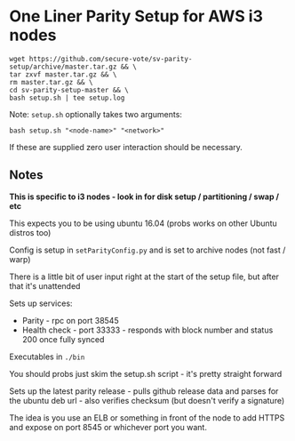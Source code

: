 # One Liner Parity Setup for AWS i3 nodes

```
wget https://github.com/secure-vote/sv-parity-setup/archive/master.tar.gz && \
tar zxvf master.tar.gz && \
rm master.tar.gz && \
cd sv-parity-setup-master && \
bash setup.sh | tee setup.log
```

Note: `setup.sh` optionally takes two arguments:

`bash setup.sh "<node-name>" "<network>"`

If these are supplied zero user interaction should be necessary.

## Notes

**This is specific to i3 nodes - look in for disk setup / partitioning / swap / etc**

This expects you to be using ubuntu 16.04 (probs works on other Ubuntu distros too)

Config is setup in `setParityConfig.py` and is set to archive nodes (not fast / warp)

There is a little bit of user input right at the start of the setup file, but after that it's unattended

Sets up services:

* Parity - rpc on port 38545
* Health check - port 33333 - responds with block number and status 200 once fully synced

Executables in `./bin`

You should probs just skim the setup.sh script - it's pretty straight forward

Sets up the latest parity release - pulls github release data and parses for the ubuntu deb url - also verifies checksum (but doesn't verify a signature)

The idea is you use an ELB or something in front of the node to add HTTPS and expose on port 8545 or whichever port you want.
